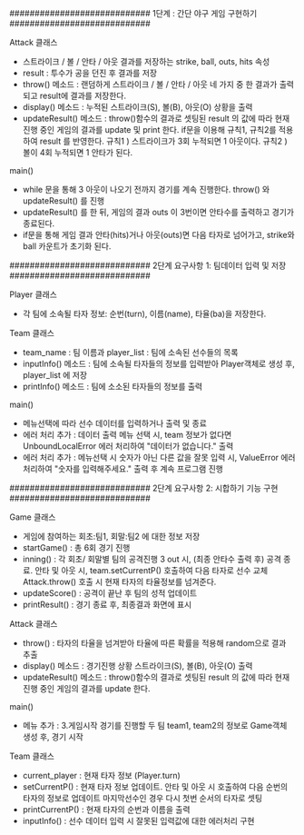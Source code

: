 ############################
 1단계 : 간단 야구 게임 구현하기
############################

Attack 클래스
 - 스트라이크 / 볼 / 안타 / 아웃 결과를 저장하는 strike, ball, outs, hits 속성
 - result : 투수가 공을 던진 후 결과를 저장
 - throw() 메소드 : 랜덤하게 스트라이크 / 볼 / 안타 / 아웃 네 가지 중 한 결과가 출력되고 result에 결과를 저장한다.
 - display() 메소드 : 누적된 스트라이크(S), 볼(B), 아웃(O) 상황을 출력
 - updateResult() 메소드 : throw()함수의 결과로 셋팅된 result 의 값에 따라 현재 진행 중인 게임의 결과를 update 및 print 한다.
  if문을 이용해 규칙1, 규칙2를 적용하여 result 를 반영한다.
  규칙1 ) 스트라이크가 3회 누적되면 1 아웃이다.
  규칙2 ) 볼이 4회 누적되면 1 안타가 된다.

main()
 - while 문을 통해 3 아웃이 나오기 전까지 경기를 계속 진행한다.
  throw() 와 updateResult() 를 진행
 - updateResult() 를 한 뒤, 게임의 결과 outs 이 3번이면 안타수를 출력하고 경기가 종료된다.
 - if문을 통해 게임 결과 안타(hits)거나 아웃(outs)면 다음 타자로 넘어가고, strike와 ball 카운트가 초기화 된다.


############################
 2단계 요구사항 1: 팀데이터 입력 및 저장
############################

Player 클래스
 - 각 팀에 소속될 타자 정보: 순번(turn), 이름(name), 타율(ba)을 저장한다.

Team 클래스
 - team_name : 팀 이름과 player_list : 팀에 소속된 선수들의 목록
 - inputInfo() 메소드 : 팀에 소속될 타자들의 정보를 입력받아 Player객체로 생성 후, player_list 에 저장
 - printInfo() 메소드 : 팀에 소소된 타자들의 정보를 출력

main()
 - 메뉴선택에 따라 선수 데이터를 입력하거나 출력 및 종료
 - 에러 처리 추가 : 데이터 출력 메뉴 선택 시, team 정보가 없다면 UnboundLocalError 에러 처리하여 "데이터가 없습니다." 출력
  - 에러 처리 추가 : 메뉴선택 시 숫자가 아닌 다른 값을 잘못 입력 시, ValueError 에러처리하여 "숫자를 입력해주세요." 출력 후 계속 프로그램 진행



############################
 2단계 요구사항 2: 시합하기 기능 구현
############################

Game 클래스
 - 게임에 참여하는 회초:팀1, 회말:팀2 에 대한 정보 저장
 - startGame() : 총 6회  경기 진행
 - inning() : 각 회초/ 회말별 팀의 공격진행
   3 out 시, (최종 안타수 출력 후) 공격 종료.
   안타 및 아웃 시, team.setCurrentP() 호출하여 다음 타자로 선수 교체
   Attack.throw() 호출 시 현재 타자의 타율정보를 넘겨준다.
 - updateScore() : 공격이 끝난 후 팀의 성적 업데이트
 - printResult() : 경기 종료 후, 최종결과 화면에 표시

Attack 클래스
 - throw() : 타자의 타율을 넘겨받아 타율에 따른 확률을 적용해 random으로 결과 추출
 - display() 메소드 : 경기진행 상황 스트라이크(S), 볼(B), 아웃(O) 출력
 - updateResult() 메소드 : throw()함수의 결과로 셋팅된 result 의 값에 따라 현재 진행 중인 게임의 결과를 update 한다.

main()
 - 메뉴 추가 : 3.게임시작
  경기를 진행할 두 팀 team1, team2의 정보로 Game객체 생성 후, 경기 시작

Team 클래스
 - current_player : 현재 타자 정보 (Player.turn)
 - setCurrentP() : 현재 타자 정보 업데이트. 안타 및 아웃 시 호출하여 다음 순번의 타자의 정보로 업데이트
  마지막선수인 경우 다시 첫번 순서의 타자로 셋팅
 - printCurrentP() : 현재 타자의 순번과 이름을 출력
 - inputInfo() : 선수 데이터 입력 시 잘못된 입력값에 대한 에러처리 구현
